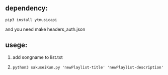 ## dependency:

`pip3 install ytmusicapi`

and you need make headers_auth.json

## usege:

1. add songname to list.txt

2. `python3 sakuseiKun.py 'newPlaylist-title' 'newPlaylist-description'`
